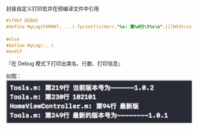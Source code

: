 封装自定义打印宏并在预编译文件中引用

```Objective-C
#ifdef DEBUG
#define MyLog(FORMAT, ...) fprintf(stderr,"%s: 第%d行\t%s\n",[[[NSString stringWithUTF8String:__FILE__] lastPathComponent] UTF8String], __LINE__, [[NSString stringWithFormat:FORMAT, ##__VA_ARGS__] UTF8String]);

#else
#define MyLog(...)
#endif
```
『在 Debug 模式下打印出类名、行数、打印信息』

如图：![](https://github.com/CalvinCheungCoder/Blog/blob/master/Objective-C/mylog.jpeg)
